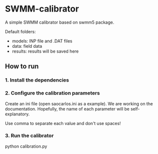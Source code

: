 # SWMM-calibrator

A simple SWMM calibrator based on swmm5 package.

Default folders:

- models: INP file and .DAT files
- data: field data
- results: results will be saved here

## How to run
### 1. Install the dependencies

### 2. Configure the calibration parameters

Create an ini file (open saocarlos.ini as a example). We are working on the documentation. Hopefully, the name of each parameter will be self-explanatory.

Use comma to separate each value and don't use spaces!


### 3. Run the calibrator

python calibration.py
